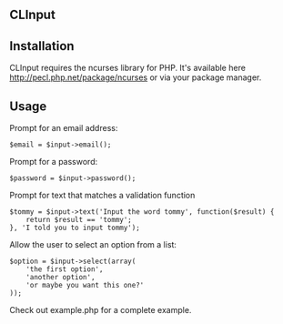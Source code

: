 CLInput
---

## Installation

CLInput requires the ncurses library for PHP. It's available here http://pecl.php.net/package/ncurses or via your package manager.

## Usage

Prompt for an email address:

    $email = $input->email();

Prompt for a password:

    $password = $input->password();

Prompt for text that matches a validation function

    $tommy = $input->text('Input the word tommy', function($result) {
        return $result == 'tommy';
    }, 'I told you to input tommy');

Allow the user to select an option from a list:

    $option = $input->select(array(
        'the first option',
        'another option',
        'or maybe you want this one?'
    ));

Check out example.php for a complete example.
